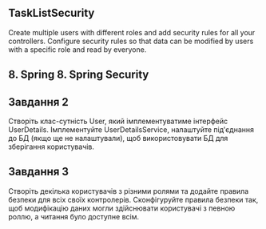 ## TaskListSecurity
Create multiple users with different roles and add security rules for all your controllers. Configure security rules so that data can be modified by users with a specific role and read by everyone.
## 8. Spring 8. Spring Security
## Завдання 2

Створіть клас-сутність User, який імплементуватиме інтерфейс UserDetails. Імплементуйте UserDetailsService, налаштуйте під'єднання до БД (якщо ще не налаштували), щоб використовувати БД для зберігання користувачів.

## Завдання 3

Створіть декілька користувачів з різними ролями та додайте правила безпеки для всіх своїх контролерів. Сконфігуруйте правила безпеки так, щоб модифікацію даних могли здійснювати користувачі з певною роллю, а читання було доступне всім.
